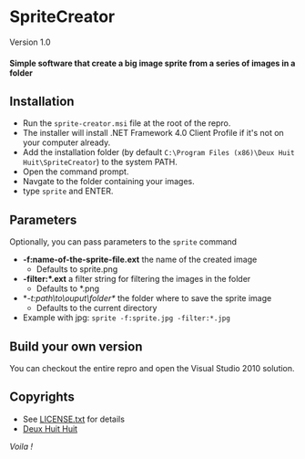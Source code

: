 # SpriteCreator

Version 1.0

#### Simple software that create a big image sprite from a series of images in a folder

## Installation

- Run the `sprite-creator.msi` file at the root of the repro.
- The installer will install .NET Framework 4.0 Client Profile if it's not on your computer already.
- Add the installation folder (by default `C:\Program Files (x86)\Deux Huit Huit\SpriteCreator`) to the system PATH.
- Open the command prompt.
- Navgate to the folder containing your images.
- type `sprite` and ENTER.

## Parameters

Optionally, you can pass parameters to the `sprite` command

- **-f:name-of-the-sprite-file.ext** the name of the created image
	- Defaults to sprite.png
- **-filter:*.ext** a filter string for filtering the images in the folder
	- Defaults to *.png
- **-t:path\to\ouput\folder\** the folder where to save the sprite image
	- Defaults to the current directory
- Example with jpg: `sprite -f:sprite.jpg -filter:*.jpg`

## Build your own version

You can checkout the entire repro and open the Visual Studio 2010 solution.
	
## Copyrights

- See [LICENSE.txt](https://github.com/DeuxHuitHuit/SpriteCreator/blob/master/LICENSE.txt) for details
- [Deux Huit Huit](http://www.deuxhuithuit.com)

*Voila !*
